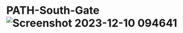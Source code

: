 # PATH-South-Gate![Screenshot 2023-12-10 094641](https://github.com/Ralphmorrison871/PATH-South-Gate/assets/151240088/fe968661-edd2-4f39-9969-ddab8a50fa1f)
